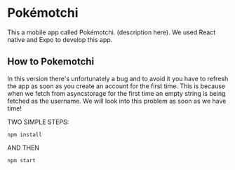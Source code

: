 # Pokémotchi

This a mobile app called Pokémotchi. (description here).
We used React native and Expo to develop this app.

## How to Pokemotchi

In this version there's unfortunately a bug and to avoid it you have to refresh the app as soon as you create an account for the first time. This is because when we fetch from asyncstorage for the first time an empty string is being fetched as the username. We will look into this problem as soon as we have time!


TWO SIMPLE STEPS:

    npm install

AND THEN

    npm start

